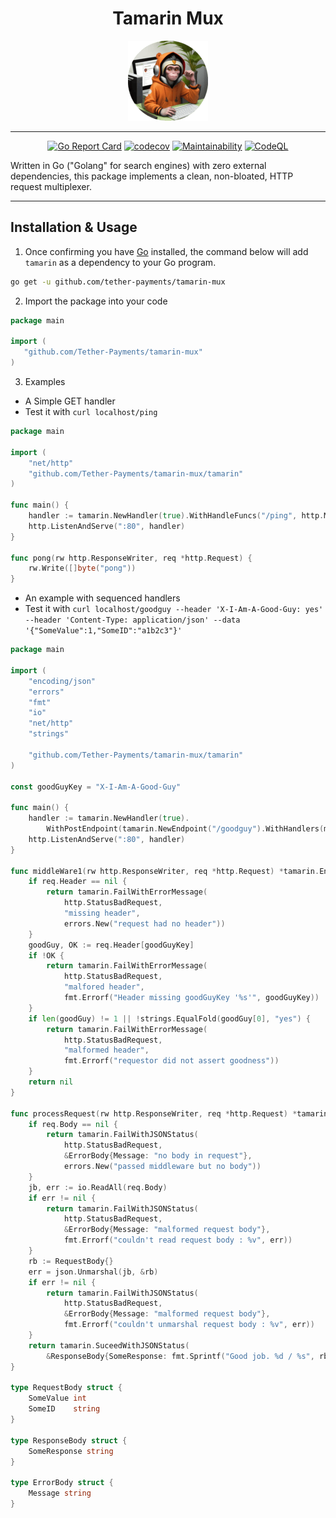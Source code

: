 <div align="center">

# Tamarin Mux

![tamarin.png](tamarin.png)

</div>

---

<div align="center">

[![Go Report Card](https://goreportcard.com/badge/Tether-Payments/tamarin-mux)](https://goreportcard.com/report/Tether-Payments/tamarin-mux)
[![codecov](https://codecov.io/gh/Tether-Payments/tamarin-mux/graph/badge.svg?token=ZBQI4PN2CA)](https://codecov.io/gh/Tether-Payments/tamarin-mux)
[![Maintainability](https://api.codeclimate.com/v1/badges/0221a6290e3ca9fca370/maintainability)](https://codeclimate.com/github/Tether-Payments/tamarin-mux/maintainability)
[![CodeQL](https://github.com/Tether-Payments/tamarin-mux/actions/workflows/github-code-scanning/codeql/badge.svg)](https://github.com/Tether-Payments/tamarin-mux/actions/workflows/github-code-scanning/codeql)

</div>

Written in Go ("Golang" for search engines) with zero external dependencies, this package implements a clean, 
non-bloated, HTTP request multiplexer.

---

## Installation & Usage
1. Once confirming you have [Go](https://go.dev/doc/install) installed, the command below will add
   `tamarin` as a dependency to your Go program.
```bash
go get -u github.com/tether-payments/tamarin-mux
```
2. Import the package into your code
```go
package main

import (
   "github.com/Tether-Payments/tamarin-mux"
)
```
3. Examples
* A Simple GET handler 
* Test it with `curl localhost/ping`  
```go
package main

import (
	"net/http"
	"github.com/Tether-Payments/tamarin-mux/tamarin"
)

func main() {
	handler := tamarin.NewHandler(true).WithHandleFuncs("/ping", http.MethodGet, pong)
	http.ListenAndServe(":80", handler)
}

func pong(rw http.ResponseWriter, req *http.Request) {
	rw.Write([]byte("pong"))
}
```
* An example with sequenced handlers 
* Test it with `curl localhost/goodguy --header 'X-I-Am-A-Good-Guy: yes' --header 'Content-Type: application/json' --data '{"SomeValue":1,"SomeID":"a1b2c3"}'`
```go
package main

import (
	"encoding/json"
	"errors"
	"fmt"
	"io"
	"net/http"
	"strings"

	"github.com/Tether-Payments/tamarin-mux/tamarin"
)

const goodGuyKey = "X-I-Am-A-Good-Guy"

func main() {
	handler := tamarin.NewHandler(true).
		WithPostEndpoint(tamarin.NewEndpoint("/goodguy").WithHandlers(middleWare1, processRequest))
	http.ListenAndServe(":80", handler)
}

func middleWare1(rw http.ResponseWriter, req *http.Request) *tamarin.EndpointError {
	if req.Header == nil {
		return tamarin.FailWithErrorMessage(
			http.StatusBadRequest,
			"missing header",
			errors.New("request had no header"))
	}
	goodGuy, OK := req.Header[goodGuyKey]
	if !OK {
		return tamarin.FailWithErrorMessage(
			http.StatusBadRequest,
			"malfored header",
			fmt.Errorf("Header missing goodGuyKey '%s'", goodGuyKey))
	}
	if len(goodGuy) != 1 || !strings.EqualFold(goodGuy[0], "yes") {
		return tamarin.FailWithErrorMessage(
			http.StatusBadRequest,
			"malformed header",
			fmt.Errorf("requestor did not assert goodness"))
	}
	return nil
}

func processRequest(rw http.ResponseWriter, req *http.Request) *tamarin.EndpointError {
	if req.Body == nil {
		return tamarin.FailWithJSONStatus(
			http.StatusBadRequest,
			&ErrorBody{Message: "no body in request"},
			errors.New("passed middleware but no body"))
	}
	jb, err := io.ReadAll(req.Body)
	if err != nil {
		return tamarin.FailWithJSONStatus(
			http.StatusBadRequest,
			&ErrorBody{Message: "malformed request body"},
			fmt.Errorf("couldn't read request body : %v", err))
	}
	rb := RequestBody{}
	err = json.Unmarshal(jb, &rb)
	if err != nil {
		return tamarin.FailWithJSONStatus(
			http.StatusBadRequest,
			&ErrorBody{Message: "malformed request body"},
			fmt.Errorf("couldn't unmarshal request body : %v", err))
	}
	return tamarin.SuceedWithJSONStatus(
		&ResponseBody{SomeResponse: fmt.Sprintf("Good job. %d / %s", rb.SomeValue, rb.SomeID)}, rw)
}

type RequestBody struct {
	SomeValue int
	SomeID    string
}

type ResponseBody struct {
	SomeResponse string
}

type ErrorBody struct {
	Message string
}
```

